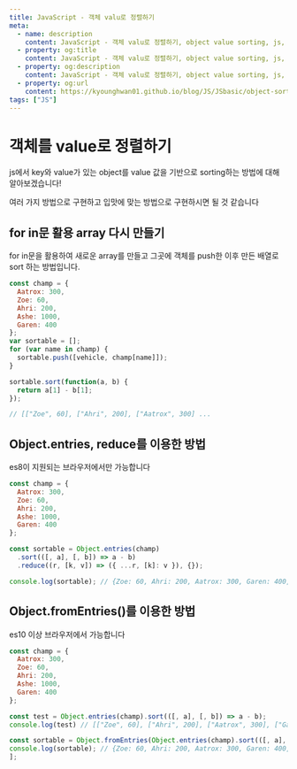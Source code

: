 ```yaml
---
title: JavaScript - 객체 valu로 정렬하기
meta:
  - name: description
    content: JavaScript - 객체 valu로 정렬하기, object value sorting, js, JS, object, array, sort
  - property: og:title
    content: JavaScript - 객체 valu로 정렬하기, object value sorting, js, JS, object, array, sort
  - property: og:description
    content: JavaScript - 객체 valu로 정렬하기, object value sorting, js, JS, object, array, sort
  - property: og:url
    content: https://kyounghwan01.github.io/blog/JS/JSbasic/object-sort/
tags: ["JS"]
---
```


# 객체를 value로 정렬하기

js에서 key와 value가 있는 object를 value 값을 기반으로 sorting하는 방법에 대해 알아보겠습니다!

여러 가지 방법으로 구현하고 입맛에 맞는 방법으로 구현하시면 될 것 같습니다

## for in문 활용 array 다시 만들기

for in문을 활용하여 새로운 array를 만들고 그곳에 객체를 push한 이후 만든 배열로 sort 하는 방법입니다.

```js
const champ = {
  Aatrox: 300,
  Zoe: 60,
  Ahri: 200,
  Ashe: 1000,
  Garen: 400
};
var sortable = [];
for (var name in champ) {
  sortable.push([vehicle, champ[name]]);
}

sortable.sort(function(a, b) {
  return a[1] - b[1];
});

// [["Zoe", 60], ["Ahri", 200], ["Aatrox", 300] ...
```

## Object.entries, reduce를 이용한 방법

es8이 지원되는 브라우저에서만 가능합니다

```js
const champ = {
  Aatrox: 300,
  Zoe: 60,
  Ahri: 200,
  Ashe: 1000,
  Garen: 400
};

const sortable = Object.entries(champ)
  .sort(([, a], [, b]) => a - b)
  .reduce((r, [k, v]) => ({ ...r, [k]: v }), {});

console.log(sortable); // {Zoe: 60, Ahri: 200, Aatrox: 300, Garen: 400, Asche: 1000}
```

## Object.fromEntries()를 이용한 방법

es10 이상 브라우저에서 가능합니다

```js
const champ = {
  Aatrox: 300,
  Zoe: 60,
  Ahri: 200,
  Ashe: 1000,
  Garen: 400
};

const test = Object.entries(champ).sort(([, a], [, b]) => a - b);
console.log(test) // [["Zoe", 60], ["Ahri", 200], ["Aatrox", 300], ["Garen", 400], ["Ashe", 1000]]

const sortable = Object.fromEntries(Object.entries(champ).sort(([, a], [, b]) => a - b));
console.log(sortable); // {Zoe: 60, Ahri: 200, Aatrox: 300, Garen: 400, Asche: 1000}
];
```

<TagLinks />

<Disqus />
